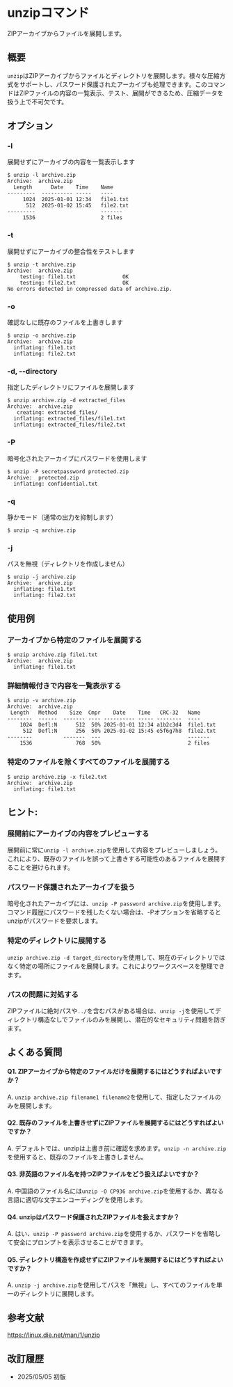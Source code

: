 # unzipコマンド

ZIPアーカイブからファイルを展開します。

## 概要

`unzip`はZIPアーカイブからファイルとディレクトリを展開します。様々な圧縮方式をサポートし、パスワード保護されたアーカイブも処理できます。このコマンドはZIPファイルの内容の一覧表示、テスト、展開ができるため、圧縮データを扱う上で不可欠です。

## オプション

### **-l**

展開せずにアーカイブの内容を一覧表示します

```console
$ unzip -l archive.zip
Archive:  archive.zip
  Length      Date    Time    Name
---------  ---------- -----   ----
     1024  2025-01-01 12:34   file1.txt
      512  2025-01-02 15:45   file2.txt
---------                     -------
     1536                     2 files
```

### **-t**

展開せずにアーカイブの整合性をテストします

```console
$ unzip -t archive.zip
Archive:  archive.zip
    testing: file1.txt               OK
    testing: file2.txt               OK
No errors detected in compressed data of archive.zip.
```

### **-o**

確認なしに既存のファイルを上書きします

```console
$ unzip -o archive.zip
Archive:  archive.zip
  inflating: file1.txt
  inflating: file2.txt
```

### **-d, --directory**

指定したディレクトリにファイルを展開します

```console
$ unzip archive.zip -d extracted_files
Archive:  archive.zip
   creating: extracted_files/
  inflating: extracted_files/file1.txt
  inflating: extracted_files/file2.txt
```

### **-P**

暗号化されたアーカイブにパスワードを使用します

```console
$ unzip -P secretpassword protected.zip
Archive:  protected.zip
  inflating: confidential.txt
```

### **-q**

静かモード（通常の出力を抑制します）

```console
$ unzip -q archive.zip
```

### **-j**

パスを無視（ディレクトリを作成しません）

```console
$ unzip -j archive.zip
Archive:  archive.zip
  inflating: file1.txt
  inflating: file2.txt
```

## 使用例

### アーカイブから特定のファイルを展開する

```console
$ unzip archive.zip file1.txt
Archive:  archive.zip
  inflating: file1.txt
```

### 詳細情報付きで内容を一覧表示する

```console
$ unzip -v archive.zip
Archive:  archive.zip
 Length   Method    Size  Cmpr    Date    Time   CRC-32   Name
--------  ------  ------- ---- ---------- ----- --------  ----
    1024  Defl:N      512  50% 2025-01-01 12:34 a1b2c3d4  file1.txt
     512  Defl:N      256  50% 2025-01-02 15:45 e5f6g7h8  file2.txt
--------          -------  ---                            -------
    1536              768  50%                            2 files
```

### 特定のファイルを除くすべてのファイルを展開する

```console
$ unzip archive.zip -x file2.txt
Archive:  archive.zip
  inflating: file1.txt
```

## ヒント:

### 展開前にアーカイブの内容をプレビューする

展開前に常に`unzip -l archive.zip`を使用して内容をプレビューしましょう。これにより、既存のファイルを誤って上書きする可能性のあるファイルを展開することを避けられます。

### パスワード保護されたアーカイブを扱う

暗号化されたアーカイブには、`unzip -P password archive.zip`を使用します。コマンド履歴にパスワードを残したくない場合は、-Pオプションを省略するとunzipがパスワードを要求します。

### 特定のディレクトリに展開する

`unzip archive.zip -d target_directory`を使用して、現在のディレクトリではなく特定の場所にファイルを展開します。これによりワークスペースを整理できます。

### パスの問題に対処する

ZIPファイルに絶対パスや`../`を含むパスがある場合は、`unzip -j`を使用してディレクトリ構造なしでファイルのみを展開し、潜在的なセキュリティ問題を防ぎます。

## よくある質問

#### Q1. ZIPアーカイブから特定のファイルだけを展開するにはどうすればよいですか？
A. `unzip archive.zip filename1 filename2`を使用して、指定したファイルのみを展開します。

#### Q2. 既存のファイルを上書きせずにZIPファイルを展開するにはどうすればよいですか？
A. デフォルトでは、unzipは上書き前に確認を求めます。`unzip -n archive.zip`を使用すると、既存のファイルを上書きしません。

#### Q3. 非英語のファイル名を持つZIPファイルをどう扱えばよいですか？
A. 中国語のファイル名には`unzip -O CP936 archive.zip`を使用するか、異なる言語に適切な文字エンコーディングを使用します。

#### Q4. unzipはパスワード保護されたZIPファイルを扱えますか？
A. はい、`unzip -P password archive.zip`を使用するか、パスワードを省略して安全にプロンプトを表示させることができます。

#### Q5. ディレクトリ構造を作成せずにZIPファイルを展開するにはどうすればよいですか？
A. `unzip -j archive.zip`を使用してパスを「無視」し、すべてのファイルを単一のディレクトリに展開します。

## 参考文献

https://linux.die.net/man/1/unzip

## 改訂履歴

- 2025/05/05 初版